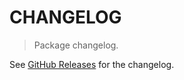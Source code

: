 # CHANGELOG

> Package changelog.

See [GitHub Releases](https://github.com/stdlib-js/random-strided-mt19937/releases) for the changelog.
